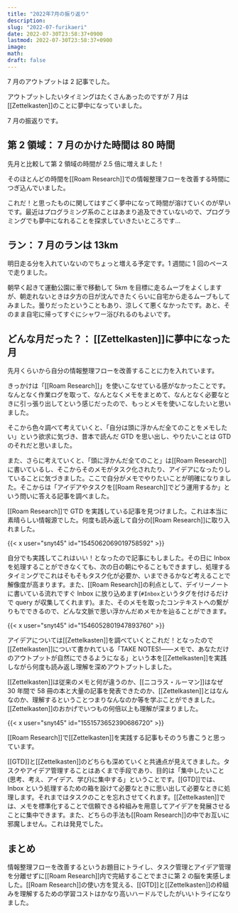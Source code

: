 ```yaml
---
title: "2022年7月の振り返り"
description:
slug: "2022-07-furikaeri"
date: 2022-07-30T23:58:37+0900
lastmod: 2022-07-30T23:58:37+0900
image:
math:
draft: false
---
```


7 月のアウトプットは 2 記事でした。

アウトプットしたいタイミングはたくさんあったのですが 7 月は[[Zettelkasten]]のことに夢中になっていました。

7 月の振返りです。

## 第 2 領域： 7 月のかけた時間は 80 時間

先月と比較して第 2 領域の時間が 2.5 倍に増えました！

そのほとんどの時間を[[Roam Research]]での情報整理フローを改善する時間につぎ込んでいました。

これだ！と思ったものに関してはすごく夢中になって時間が溶けていくのが早いです。最近はプログラミング系のことはあまり追及できていないので、プログラミングでも夢中になれることを探求していきたいところです…

## ラン： 7 月のランは 13km

明日走る分を入れていないのでちょっと増える予定です。1 週間に 1 回のペースで走りました。

朝早く起きて運動公園に車で移動して 5km を目標に走るムーブをよくしますが、朝走れないときは夕方の日が沈んできたくらいに自宅から走るムーブもしてみました。曇りだったということもあり、涼しくて悪くなかったです。あと、そのまま自宅に帰ってすぐにシャワー浴びれるのもよいです。

## どんな月だった？： [[Zettelkasten]]に夢中になった月

先月くらいから自分の情報整理フローを改善することに力を入れています。

きっかけは「[[Roam Research]]」を使いこなせている感がなかったことです。なんとなく作業ログを取って、なんとなくメモをまとめて、なんとなく必要なときに引っ張り出してという感じだったので、もっとメモを使いこなしたいと思いました。

そこから色々調べて考えていくと、「自分は頭に浮かんだ全てのことをメモしたい」という欲求に気づき、昔本で読んだ GTD を思い出し、やりたいことは GTD のそれだと思いました。

また、さらに考えていくと、「頭に浮かんだ全てのこと」は[[Roam Research]]に書いているし、そこからそのメモがタスク化されたり、アイデアになったりしていることに気づきました。ここで自分がメモでやりたいことが明確になりました。そこからは「アイデアやタスクを[[Roam Research]]でどう運用するか」という問いに答える記事を調べました。

[[Roam Research]]で GTD を実践している記事を見つけました。これは本当に素晴らしい情報源でした。何度も読み返して自分の[[Roam Research]]に取り入れました。

{{< x user="snyt45" id="1545062069019758592" >}}

自分でも実践してこれはいい！となったので記事にもしました。その日に Inbox を処理することができなくても、次の日の朝にやることもできますし、処理するタイミングでこれはそもそもタスク化が必要か、いまできるかなど考えることで解像度が高まります。また、[[Roam Research]]の利点として、デイリーノートに書いている流れですぐ Inbox に放り込めます(`#Inbox`というタグを付けるだけで query が収集してくれます)。また、そのメモを取ったコンテキストへの繋がりもでできるので、どんな文脈で思い浮かんだめメモかを辿ることができます。

{{< x user="snyt45" id="1546052801947893760" >}}

アイデアについては[[Zettelkasten]]を調べていくとこれだ！となったので[[Zettelkasten]]について書かれている「TAKE NOTES!――メモで、あなただけのアウトプットが自然にできるようになる」という本を[[Zettelkasten]]を実践しながら何度も読み返し理解を深めアウトプットしました。

[[Zettelkasten]]は従来のメモと何が違うのか、[[ニコラス・ルーマン]]はなぜ 30 年間で 58 冊の本と大量の記事を発表できたのか、[[Zettelkasten]]とはなんなのか、理解するということつまりなんなのか等を学ぶことができました。[[Zettelkasten]]のおかげでいつもの何倍以上も理解が深まりました。

{{< x user="snyt45" id="1551573652390686720" >}}

[[Roam Research]]で[[Zettelkasten]]を実践する記事もそのうち書こうと思っています。

[[GTD]]と[[Zettelkasten]]のどちらも深めていくと共通点が見えてきました。タスクやアイデア管理することはあくまで手段であり、目的は「集中したいこと(思考、考え、アイデア、学び)に集中する」ということです。[[GTD]]では、Inbox という処理するための箱を設けて必要なときに思い出して必要なときに処理します。それまではタスクのことを忘れさせてくれます。[[Zettelkasten]]では、メモを標準化することで信頼できる枠組みを用意してアイデアを発展させることに集中できます。また、どちらの手法も[[Roam Research]]の中でお互いに邪魔しません。これは発見でした。

## まとめ

情報整理フローを改善するというお題目にトライし、タスク管理とアイデア管理を分離せずに[[Roam Research]]内で完結することでまさに第 2 の脳を実感しました。[[Roam Research]]の使い方を覚える、[[GTD]]と[[Zettelkasten]]の枠組みを理解するための学習コストはかなり高いハードルでしたがいいトライになりました。
